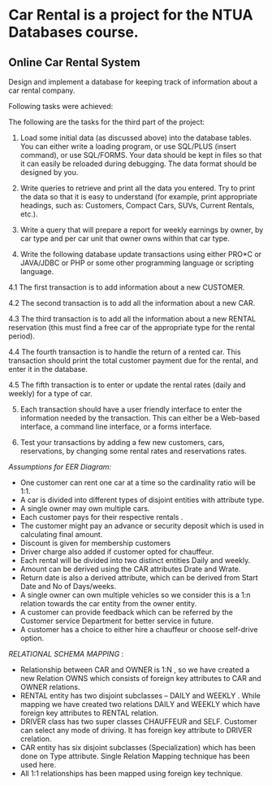 # Car Rental is a project for the NTUA Databases course.

## Online Car Rental System ##

Design and implement a database for keeping track of information about a car rental company. 

Following tasks were achieved:

The following are the tasks for the third part of the project:

1. Load some initial data (as discussed above) into the database tables. You can either write a loading program, or use SQL/PLUS (insert command), or use SQL/FORMS. Your data should be kept in files so that it can easily be reloaded during debugging. The data format should be designed by you. 

2. Write queries to retrieve and print all the data you entered. Try to print the data so that it is easy to understand (for example, print appropriate headings, such as: Customers, Compact Cars, SUVs, Current Rentals, etc.).

3. Write a query that will prepare a report for weekly earnings by owner, by car type and per car unit that owner owns within that car type.

4. Write the following database update transactions using either PRO*C or JAVA/JDBC or PHP or some other programming language or scripting language.
  
  4.1 The first transaction is to add information about a new CUSTOMER.
  
  4.2 The second transaction is to add all the information about a new CAR.
  
  4.3 The third transaction is to add all the information about a new RENTAL reservation (this must find a free car of the appropriate type for the rental period).
  
  4.4 The fourth transaction is to handle the return of a rented car. This transaction should print the total customer payment due for the rental, and enter it in the database.
  
  4.5 The fifth transaction is to enter or update the rental rates (daily and weekly) for a type of car.

5. Each transaction should have a user friendly interface to enter the information needed by the transaction. This can either be a Web-based interface, a command line interface, or a forms interface.

6. Test your transactions by adding a few new customers, cars, reservations, by changing some rental rates and reservations rates.


*Assumptions for EER Diagram:*
- One customer can rent one car at a time so the cardinality ratio will be 1:1.
- A car is divided into different types of disjoint entities with attribute type.
- A single owner may own multiple cars.
- Each customer pays for their respective rentals .
- The customer might pay an advance or security deposit which is used in calculating final amount.
- Discount is given for membership customers
- Driver charge also added if customer opted for chauffeur.
- Each rental will be divided into two distinct entities Daily and weekly.
- Amount can be derived using the CAR attributes Drate and Wrate.
- Return date is also a derived attribute, which can be derived from Start Date and No of Days/weeks.
- A single owner can own multiple vehicles so we consider this is a 1:n relation towards the car entity from the owner entity.
- A customer can provide feedback which can be referred by the Customer service Department for better service in future.
- A customer has a choice to either hire a chauffeur or choose self-drive option.


*RELATIONAL SCHEMA MAPPING* :
- Relationship between CAR and OWNER is 1:N , so we have created a new Relation OWNS which consists of foreign key attributes to CAR and OWNER relations.
- RENTAL entity has two disjoint subclasses – DAILY and WEEKLY . While mapping we have created two relations DAILY and WEEKLY which have foreign key attributes to RENTAL relation.
- DRIVER class has two super classes CHAUFFEUR and SELF. Customer can select any mode of driving. It has foreign key attribute to DRIVER crelation.
- CAR entity has six disjoint subclasses (Specialization) which has been done on Type attribute. Single Relation Mapping technique has been used here.
- All 1:1 relationships has been mapped using foreign key technique.


